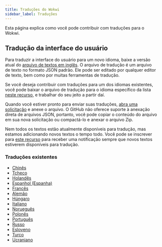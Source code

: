 ```yaml
---
title: Traduções do Wokwi
sidebar_label: Traduções
---
```


Esta página explica como você pode contribuir com traduções para o Wokwi.

## Tradução da interface do usuário

Para traduzir a interface do usuário para um novo idioma, baixe a versão atual do [arquivo de textos em inglês](https://wokwi.com/api/i18n/en.json). O arquivo de tradução é um arquivo de texto no formato JSON padrão. Ele pode ser editado por qualquer editor de texto, bem como por muitas ferramentas de tradução.

Se você deseja contribuir com traduções para um dos idiomas existentes, você pode baixar o arquivo de tradução para o idioma específico da lista [neste recurso](https://github.com/wokwi/wokwi-features/issues/221), e trabalhar do seu jeito a partir daí.

Quando você estiver pronto para enviar suas traduções, [abra uma solicitação](https://github.com/wokwi/wokwi-features/issues/new?assignees=&labels=enhancement&template=translation.md&title=) e anexe o arquivo. O GitHub não oferece suporte à anexação direta de arquivos JSON, portanto, você pode copiar o conteúdo do arquivo em sua nova solicitação ou compactá-lo e anexar o arquivo Zip.

Nem todos os textos estão atualmente disponíveis para tradução, mas estamos adicionando novos textos o tempo todo. Você pode se inscrever para [este recurso](https://github.com/wokwi/wokwi-features/issues/221) para receber uma notificação sempre que novos textos estiverem disponíveis para tradução.

### Traduções existentes

- [Chinês](https://wokwi.com/projects/new?lang=zh)
- [Tcheco](https://wokwi.com/projects/new?lang=cs)
- [Holandês](https://wokwi.com/projects/new?lang=nl)
- [Espanhol (Espanha)](https://wokwi.com/projects/new?lang=es-ES)
- [Francês](https://wokwi.com/projects/new?lang=fr)
- [Alemão](https://wokwi.com/projects/new?lang=de)
- [Húngaro](https://wokwi.com/projects/new?lang=hu)
- [Italiano](https://wokwi.com/projects/new?lang=it)
- [Norueguês](https://wokwi.com/projects/new?lang=nb-NO)
- [Polonês](https://wokwi.com/projects/new?lang=pl)
- [Português](https://wokwi.com/projects/new?lang=pt-BR)
- [Russo](https://wokwi.com/projects/new?lang=ru)
- [Esloveno](https://wokwi.com/projects/new?lang=sl)
- [Turco](https://wokwi.com/projects/new?lang=tr)
- [Ucraniano](https://wokwi.com/projects/new?lang=ua)
